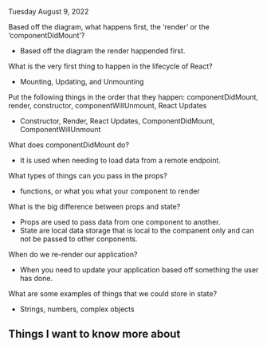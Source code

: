 Tuesday August 9, 2022

Based off the diagram, what happens first, the ‘render’ or the ‘componentDidMount’?
- Based off the diagram the render happended first.

What is the very first thing to happen in the lifecycle of React?
- Mounting, Updating, and Unmounting

Put the following things in the order that they happen: componentDidMount, render, constructor, componentWillUnmount, React Updates
- Constructor, Render, React Updates, ComponentDidMount, ComponentWillUnmount

What does componentDidMount do?
- It is used when needing to load data from a remote endpoint.

What types of things can you pass in the props?
- functions, or what you what your component to render

What is the big difference between props and state?
- Props are used to pass data from one component to another.
- State are local data storage that is local to the companent only and can not be passed to other conponents.

When do we re-render our application?
- When you need to update your application based off something the user has done.

What are some examples of things that we could store in state?
- Strings, numbers, complex objects

## Things I want to know more about
